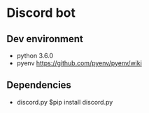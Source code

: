 # Discord bot

## Dev environment
* python 3.6.0
* pyenv
https://github.com/pyenv/pyenv/wiki


## Dependencies
* discord.py
$pip install discord.py